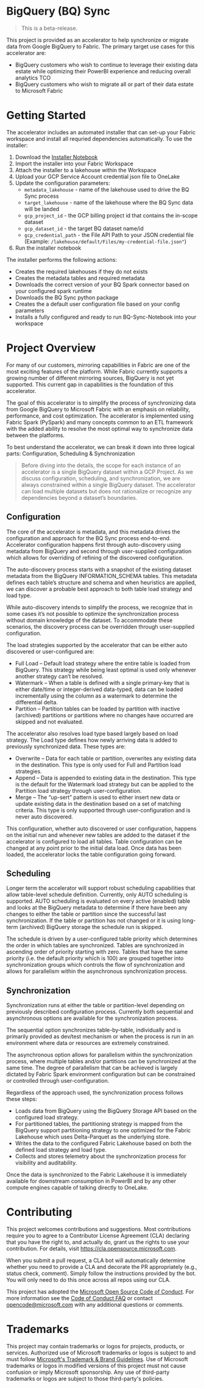 # BigQuery (BQ) Sync

> This is a beta-release.

This project is provided as an accelerator to help synchronize or migrate data from Google BigQuery to Fabric. The primary target use cases for this accelerator are:
 - BigQuery customers who wish to continue to leverage their existing data estate while optimizing their PowerBI experience and reducing overall analytics TCO
 - BigQuery customers who wish to migrate all or part of their data estate to Microsoft Fabric

# Getting Started

The accelerator includes an automated installer that can set-up your Fabric workspace and install all requried dependencies automatically. To use the installer:
1. Download the [Installer Notebook](https://github.com/microsoft/FabricBQSync/blob/main/Notebooks/Installer.ipynb)
2. Import the installer into your Fabric Workspace
3. Attach the installer to a lakehouse within the Workspace
4. Upload your GCP Service Account credential json file to OneLake
5. Update the configuration parameters:
   - <code>metadata_lakehouse</code> - name of the lakehouse used to drive the BQ Sync process
   - <code>target_lakehouse</code> - name of the lakehouse where the BQ Sync data will be landed
   - <code>gcp_project_id</code> - the GCP billing project id that contains the in-scope dataset
   - <code>gcp_dataset_id</code> - the target BQ dataset name/id
   - <code>gcp_credential_path</code> - the File API Path to your JSON credential file (Example: <code>/lakehouse/default/Files/my-credential-file.json"</code>)
6. Run the installer notebook
   
The installer performs the following actions:
 - Creates the required lakehouses if they do not exists
 - Creates the metadata tables and required metadata
 - Downloads the correct version of your BQ Spark connector based on your configured spark runtime
 - Downloads the BQ Sync python package
 - Creates the a default user configuration file based on your config parameters
 - Installs a fully configured and ready to run BQ-Sync-Notebook into your workspace

# Project Overview

For many of our customers, mirroring capabilities in Fabric are one of the most exciting features of the platform. While Fabric currently supports a growing number of different mirroring sources, BigQuery is not yet supported. This current gap in capabilities is the foundation of this accelerator.

The goal of this accelerator is to simplify the process of synchronizing data from Google BigQuery to Microsoft Fabric with an emphasis on reliability, performance, and cost optimization. The accelerator is implemented using Fabric Spark (PySpark) and many concepts common to an ETL framework with the added ability to resolve the most optimal way to synchronize data between the platforms. 

To best understand the accelerator, we can break it down into three logical parts: Configuration, Scheduling & Synchronization

> Before diving into the details, the scope for each instance of an accelerator is a single BigQuery dataset within a GCP Project. As we discuss configuration, scheduling, and synchronization, we are always constrained within a single BigQuery dataset. The accelerator can load multiple datasets but does not rationalize or recognize any dependencies beyond a dataset’s boundaries.

## Configuration

The core of the accelerator is metadata, and this metadata drives the configuration and approach for the BQ Sync process end-to-end. Accelerator configuration happens first through auto-discovery using metadata from BigQuery and second through user-supplied configuration which allows for overriding of refining of the discovered configuration.

The auto-discovery process starts with a snapshot of the existing dataset metadata from the BigQuery INFORMATION_SCHEMA tables. This metadata defines each table’s structure and schema and when heuristics are applied, we can discover a probable best approach to both table load strategy and load type.

While auto-discovery intends to simplify the process, we recognize that in some cases it’s not possible to optimize the synchronization process without domain knowledge of the dataset. To accommodate these scenarios, the discovery process can be overridden through user-supplied configuration.

The load strategies supported by the accelerator that can be either auto discovered or user-configured are:
-	Full Load – Default load strategy where the entire table is loaded from BigQuery. This strategy while being least optimal is used only whenever another strategy can’t be resolved.
-	Watermark – When a table is defined with a single primary-key that is either date/time or integer-derived data-typed, data can be loaded incrementally using the column as a watermark to determine the differential delta.
-	Partition – Partition tables can be loaded by partition with inactive (archived) partitions or partitions where no changes have occurred are skipped and not evaluated. 

The accelerator also resolves load type based largely based on load strategy. The Load type defines how newly arriving data is added to previously synchronized data. These types are:
-	Overwrite – Data for each table or partition, overwrites any existing data in the destination. This type is only used for Full and Partition load strategies.
-	Append – Data is appended to existing data in the destination. This type is the default for the Watermark load strategy but can be applied to the Partition load strategy through user-configuration.
-	Merge – The “up-sert” pattern is used to either insert new data or update existing data in the destination based on a set of matching criteria. This type is only supported through user-configuration and is never auto discovered.

This configuration, whether auto discovered or user configuration, happens on the initial run and whenever new tables are added to the dataset if the accelerator is configured to load all tables. Table configuration can be changed at any point prior to the initial data load. Once data has been loaded, the accelerator locks the table configuration going forward.

## Scheduling

Longer term the accelerator will support robust scheduling capabilities that allow table-level schedule definition. Currently, only AUTO scheduling is supported. AUTO scheduling is evaluated on every active (enabled) table and looks at the BigQuery metadata to determine if there have been any changes to either the table or partition since the successful last synchronization. If the table or partition has not changed or it is using long-term (archived) BigQuery storage the schedule run is skipped.

The schedule is driven by a user-configured table priority which determines the order in which tables are synchronized. Tables are synchronized in ascending order of priority starting with zero. Tables that have the same priority (i.e. the default priority which is 100) are grouped together into synchronization groups which controls the flow of synchronization and allows for parallelism within the  asynchronous synchronization process.


## Synchronization

Synchronization runs at either the table or partition-level depending on previously described configuration process. Currently both sequential and asynchronous options are available for the synchronization process.

The sequential option synchronizes table-by-table, individually and is primarily provided as dev/test mechanism or when the process is run in an environment where data or resources are extremely constrained.

The asynchronous option allows for parallelism within the synchronization process, where multiple tables and/or partitions can be synchronized at the same time. The degree of parallelism that can be achieved is largely dictated by Fabric Spark environment configuration but can be constrained or controlled through user-configuration.

Regardless of the approach used, the synchronization process follows these steps:
-	Loads data from BigQuery using the BigQuery Storage API based on the configured load strategy.
-	For partitioned tables, the partitioning strategy is mapped from the BigQuery support partitioning strategy to one optimized for the Fabric Lakehouse which uses Delta-Parquet as the underlying store.
-	Writes the data to the configured Fabric Lakehouse based on both the defined load strategy and load type.
-	Collects and stores telemetry about the synchronization process for visibility and auditability.

Once the data is synchronized to the Fabric Lakehouse it is immediately available for downstream consumption in PowerBI and by any other compute engines capable of talking directly to OneLake.

# Contributing

This project welcomes contributions and suggestions.  Most contributions require you to agree to a
Contributor License Agreement (CLA) declaring that you have the right to, and actually do, grant us
the rights to use your contribution. For details, visit https://cla.opensource.microsoft.com.

When you submit a pull request, a CLA bot will automatically determine whether you need to provide
a CLA and decorate the PR appropriately (e.g., status check, comment). Simply follow the instructions
provided by the bot. You will only need to do this once across all repos using our CLA.

This project has adopted the [Microsoft Open Source Code of Conduct](https://opensource.microsoft.com/codeofconduct/).
For more information see the [Code of Conduct FAQ](https://opensource.microsoft.com/codeofconduct/faq/) or
contact [opencode@microsoft.com](mailto:opencode@microsoft.com) with any additional questions or comments.

# Trademarks

This project may contain trademarks or logos for projects, products, or services. Authorized use of Microsoft 
trademarks or logos is subject to and must follow 
[Microsoft's Trademark & Brand Guidelines](https://www.microsoft.com/en-us/legal/intellectualproperty/trademarks/usage/general).
Use of Microsoft trademarks or logos in modified versions of this project must not cause confusion or imply Microsoft sponsorship.
Any use of third-party trademarks or logos are subject to those third-party's policies.

